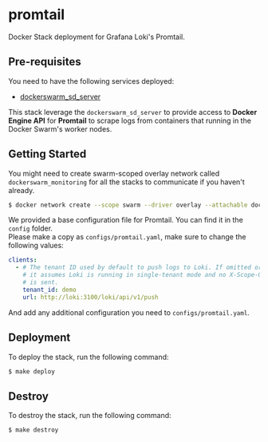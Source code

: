 # promtail
Docker Stack deployment for Grafana Loki's Promtail.

## Pre-requisites

You need to have the following services deployed:
- [dockerswarm_sd_server](https://github.com/socheatsok78/dockerswarm_sd_server)

This stack leverage the `dockerswarm_sd_server` to provide access to **Docker Engine API** for **Promtail** to scrape logs from containers that running in the Docker Swarm's worker nodes.

## Getting Started

You might need to create swarm-scoped overlay network called `dockerswarm_monitoring` for all the stacks to communicate if you haven't already.

```sh
$ docker network create --scope swarm --driver overlay --attachable dockerswarm_monitoring
```

We provided a base configuration file for Promtail. You can find it in the `config` folder.  
Please make a copy as `configs/promtail.yaml`, make sure to change the following values:

```yml
clients:
  - # The tenant ID used by default to push logs to Loki. If omitted or empty
    # it assumes Loki is running in single-tenant mode and no X-Scope-OrgID header
    # is sent.
    tenant_id: demo
    url: http://loki:3100/loki/api/v1/push
```

And add any additional configuration you need to `configs/promtail.yaml`.

## Deployment

To deploy the stack, run the following command:

```sh
$ make deploy
```

## Destroy

To destroy the stack, run the following command:

```sh
$ make destroy
```
